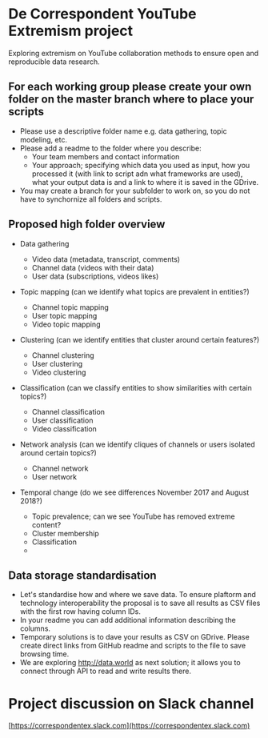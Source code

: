 # De Correspondent YouTube Extremism project
Exploring extremism on YouTube collaboration methods to ensure open and reproducible data research.

## For each working group please create your own folder on the master branch where to place your scripts
- Please use a descriptive folder name e.g. data gathering, topic modeling, etc.
- Please add a readme to the folder where you describe:
  - Your team members and contact information
  - Your approach; specifying which data you used as input, how you processed it (with link to script adn what frameworks are used), what your output data is and a link to where it is saved in the GDrive.
- You may create a branch for your subfolder to work on, so you do not have to synchornize all folders and scripts.

## Proposed high folder overview

- Data gathering
  - Video data (metadata, transcript, comments)
  - Channel data (videos with their data)
  - User data (subscriptions, videos likes)
  
- Topic mapping (can we identify what topics are prevalent in entities?)
  - Channel topic mapping
  - User topic mapping
  - Video topic mapping
  
- Clustering (can we identify entities that cluster around certain features?)
  - Channel clustering
  - User clustering
  - Video clustering
  
- Classification (can we classify entities to show similarities with certain topics?)
  - Channel classification
  - User classification
  - Video classification
  
- Network analysis (can we identify cliques of channels or users isolated around certain topics?)
  - Channel network
  - User network

- Temporal change (do we see differences November 2017 and August 2018?)
  - Topic prevalence; can we see YouTube has removed extreme content?
  - Cluster membership
  - Classification
  - 
  
## Data storage standardisation
- Let's standardise how and where we save data. To ensure plaftorm and technology interoperability the proposal is to save all results as CSV files with the first row having column IDs.
- In your readme you can add additional information describing the columns.
- Temporary solutions is to dave your results as CSV on GDrive. Please create direct links from GitHub readme and scripts to the file to save browsing time.
- We are exploring http://data.world as next solution; it allows you to connect through API to read and write results there.

# Project discussion on Slack channel
[https://correspondentex.slack.com](https://correspondentex.slack.com)
